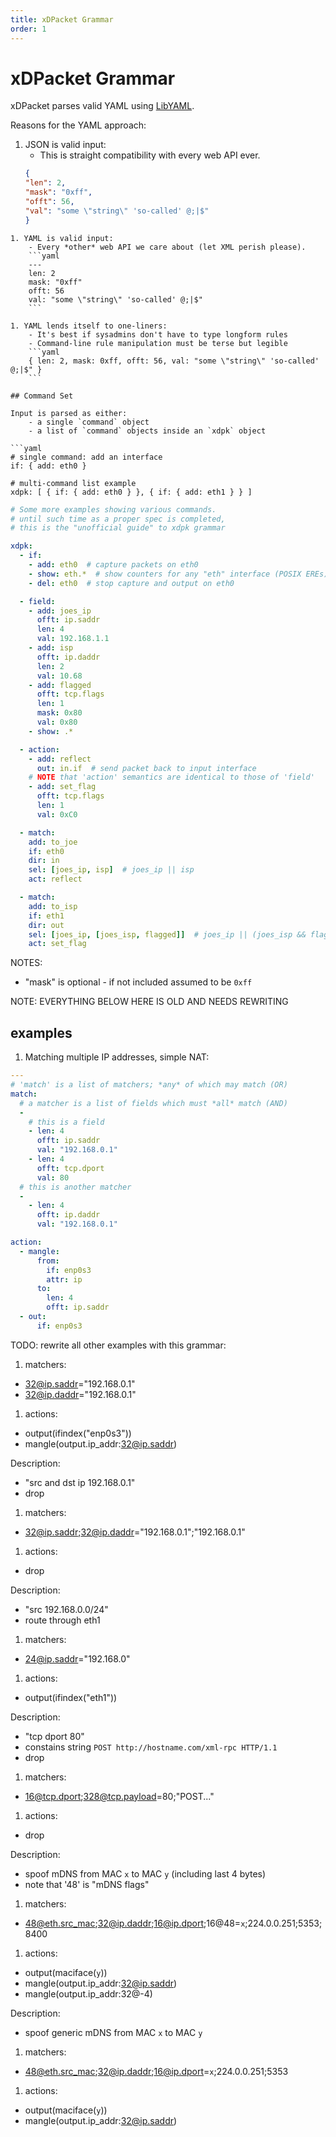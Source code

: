 ```yaml
---
title: xDPacket Grammar
order: 1
---
```


# xDPacket Grammar

xDPacket parses valid YAML using [LibYAML](https://github.com/yaml/libyaml).

Reasons for the YAML approach:

1. JSON is valid input:
    - This is straight compatibility with every web API ever.
    ```json
    {
    "len": 2,
    "mask": "0xff",
    "offt": 56,
    "val": "some \"string\" 'so-called' @;|$"
    }
```
1. YAML is valid input:
    - Every *other* web API we care about (let XML perish please).
    ```yaml
    ---
    len: 2
    mask: "0xff"
    offt: 56
    val: "some \"string\" 'so-called' @;|$"
    ```

1. YAML lends itself to one-liners:
    - It's best if sysadmins don't have to type longform rules
    - Command-line rule manipulation must be terse but legible
    ```yaml
    { len: 2, mask: 0xff, offt: 56, val: "some \"string\" 'so-called' @;|$" }
    ```

## Command Set

Input is parsed as either:
    - a single `command` object
    - a list of `command` objects inside an `xdpk` object

```yaml
# single command: add an interface
if: { add: eth0 }

# multi-command list example
xdpk: [ { if: { add: eth0 } }, { if: { add: eth1 } } ]
```

```yaml
# Some more examples showing various commands.
# until such time as a proper spec is completed,
# this is the "unofficial guide" to xdpk grammar

xdpk:
  - if:
    - add: eth0  # capture packets on eth0
    - show: eth.*  # show counters for any "eth" interface (POSIX EREs)
    - del: eth0  # stop capture and output on eth0

  - field:
    - add: joes_ip
      offt: ip.saddr
      len: 4
      val: 192.168.1.1
    - add: isp
      offt: ip.daddr
      len: 2
      val: 10.68
    - add: flagged
      offt: tcp.flags
      len: 1
      mask: 0x80
      val: 0x80
    - show: .*

  - action:
    - add: reflect
      out: in.if  # send packet back to input interface
    # NOTE that 'action' semantics are identical to those of 'field'
    - add: set_flag
      offt: tcp.flags
      len: 1
      val: 0xC0

  - match:
    add: to_joe
    if: eth0
    dir: in
    sel: [joes_ip, isp]  # joes_ip || isp
    act: reflect

  - match:
    add: to_isp
    if: eth1
    dir: out
    sel: [joes_ip, [joes_isp, flagged]]  # joes_ip || (joes_isp && flagged)
    act: set_flag
```

NOTES:

- "mask" is optional - if not included assumed to be `0xff`

NOTE: EVERYTHING BELOW HERE IS OLD AND NEEDS REWRITING

## examples

1. Matching multiple IP addresses, simple NAT:

```yaml
---
# 'match' is a list of matchers; *any* of which may match (OR)
match:
  # a matcher is a list of fields which must *all* match (AND)
  -
    # this is a field
    - len: 4
      offt: ip.saddr
      val: "192.168.0.1"
    - len: 4
      offt: tcp.dport
      val: 80
  # this is another matcher
  -
    - len: 4
      offt: ip.daddr
      val: "192.168.0.1"

action:
  - mangle:
      from:
        if: enp0s3
        attr: ip
      to:
        len: 4
        offt: ip.saddr
  - out:
      if: enp0s3
```

TODO: rewrite all other examples with this grammar:

1. matchers:
  - 32@ip.saddr="192.168.0.1"
  - 32@ip.daddr="192.168.0.1"
1. actions:
  - output(ifindex("enp0s3"))
  - mangle(output.ip_addr:32@ip.saddr)

Description:

- "src and dst ip 192.168.0.1"
- drop

1. matchers:
  - 32@ip.saddr;32@ip.daddr="192.168.0.1";"192.168.0.1"
1. actions:
  - drop

Description:

- "src 192.168.0.0/24"
- route through eth1

1. matchers:
  - 24@ip.saddr="192.168.0"
1. actions:
  - output(ifindex("eth1"))

Description:

- "tcp dport 80"
- constains string `POST http://hostname.com/xml-rpc HTTP/1.1`
- drop

1. matchers:
  - 16@tcp.dport;328@tcp.payload=80;"POST..."
1. actions:
  - drop

Description:

- spoof mDNS from MAC `x` to MAC `y` (including last 4 bytes)
- note that '48' is "mDNS flags"

1. matchers:
  - 48@eth.src_mac;32@ip.daddr;16@ip.dport;16@48=`x`;224.0.0.251;5353;8400
1. actions:
  - output(maciface(`y`))
  - mangle(output.ip_addr:32@ip.saddr)
  - mangle(output.ip_addr:32@-4)

Description:

- spoof generic mDNS from MAC `x` to MAC `y`

1. matchers:
  - 48@eth.src_mac;32@ip.daddr;16@ip.dport=`x`;224.0.0.251;5353
1. actions:
  - output(maciface(`y`))
  - mangle(output.ip_addr:32@ip.saddr)
